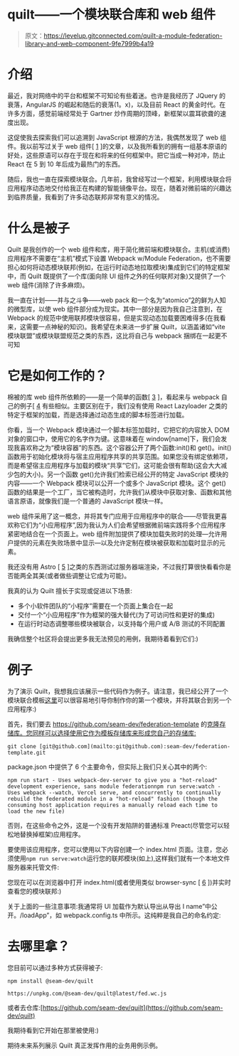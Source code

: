 # quilt——一个模块联合库和 web 组件

> 原文：<https://levelup.gitconnected.com/quilt-a-module-federation-library-and-web-component-9fe7999b4a19>

# 介绍

最近，我对网络中的平台和框架不可知论有些着迷。也许是我经历了 JQuery 的衰落，AngularJS 的崛起和随后的衰落(1。x)，以及目前 React 的黄金时代。在许多方面，感觉前端经常处于 Gartner 炒作周期的顶峰，新框架以震耳欲聋的速度出现。

这促使我去探索我们可以追溯到 JavaScript 根源的方法，我偶然发现了 web 组件。我以前写过关于 web 组件[ [1](https://dev.to/cawfeecoder/web-components-an-introspective-363c) ]的文章，以及我所看到的拥有一组基本原语的好处，这些原语可以存在于现在和将来的任何框架中。把它当成一种对冲，防止 React 在 5 到 10 年后成为最热门的东西。

随后，我也一直在探索模块联合。几年前，我曾经写过一个框架，利用模块联合将应用程序动态地交付给我正在构建的智能镜像平台。现在，随着对微前端的兴趣达到临界质量，我看到了许多动态联邦非常有意义的情况。

# 什么是被子

Quilt 是我创作的一个 web 组件和库，用于简化微前端和模块联合。主机(或消费)应用程序不需要在“主机”模式下设置 Webpack w/Module Federation，也不需要担心如何将动态模块联邦(例如，在运行时动态地拉取模块)集成到它们的特定框架中，而 Quilt 既提供了一个库(面向除 UI 组件之外的任何联邦对象)又提供了一个 web 组件(消除了许多麻烦)。

我一直在计划——并与之斗争——web pack 和一个名为“atomico”[2](https://atomicojs.github.io)的鲜为人知的微型库，以使 web 组件部分成为现实。其中一部分是因为我自己注意到，在 Webpack 的规范中使用联邦模块很容易，但是实现动态加载要困难得多(在我看来，这需要一点神秘的知识)。我希望在未来进一步扩展 Quilt，以涵盖诸如“vite 模块联盟”或模块联盟规范之类的东西，这比将自己与 webpack 捆绑在一起更不可知

# 它是如何工作的？

棉被的库 web 组件所依赖的——是一个简单的函数[ [3](https://github.com/seam-dev/quilt/blob/main/src/lib.ts) ]，看起来与 webpack 自己的例子[ [4](https://github.com/module-federation/module-federation-examples/blob/master/dynamic-system-host/app1/src/App.js) 有些相似。主要区别在于，我们没有使用 React Lazyloader 之类的特定于框架的加载，而是选择通过动态生成的脚本标签进行加载。

你看，当一个 Webpack 模块通过一个脚本标签加载时，它把它的内容放入 DOM 对象的窗口中，使用它的名字作为键。这意味着在 window[name]下，我们会发现我喜欢称之为“模块容器”的东西。这个容器公开了两个函数:init()和 get()。init()函数用于初始化模块将与宿主应用程序共享的共享范围。如果您没有绑定依赖项，而是希望宿主应用程序与加载的模块“共享”它们，这可能会很有帮助(这会大大减少包的大小)。另一个函数 get()允许我们检索已经公开的特定 JavaScript 模块的内容——一个 Webpack 模块可以公开一个或多个 JavaScript 模块。这个 get()函数的结果是一个工厂，当它被构造时，允许我们从模块中获取对象、函数和其他语言原语，就像我们是一个普通的 JavaScript 模块一样。

web 组件采用了这一概念，并将其专门应用于应用程序中的联合——尽管我更喜欢称它们为“小应用程序”,因为我认为人们会希望根据微前端实践将多个应用程序紧密地结合在一个页面上。web 组件附加提供了模块加载失败时的处理—允许用户提供的元素在失败场景中显示—以及允许定制在模块被获取和加载时显示的元素。

我还没有用 Astro [ [5](https://astro.build) ]之类的东西测试过服务器端渲染，不过我打算很快看看你是否能两全其美(或者做些调整让它成为可能)。

我真的认为 Quilt 擅长于实现或促进以下场景:

*   多个小软件团队的“小程序”需要在一个页面上集合在一起
*   交付一个“小应用程序”作为框架的强大替代(为了可访问性和更好的集成)
*   在运行时动态调整哪些模块被联合，以支持每个用户或 A/B 测试的不同配置

我确信整个社区将会提出更多我无法预见的用例，我期待着看到它们:)

# 例子

为了演示 Quilt，我想我应该展示一些代码作为例子。请注意，我已经公开了一个模块联合模板[这里](https://github.com/seam-dev/federation-template)可以很容易地引导你制作你的第一个模块，并将其联合到另一个应用程序:)

首先，我们要去 https://github.com/seam-dev/federation-template 的[克隆存储库。您同样可以选择使用它作为模板存储库来形成您自己的存储库:](https://github.com/seam-dev/federation-template)

```
git clone [git@github.com](mailto:git@github.com):seam-dev/federation-template.git
```

package.json 中提供了 6 个主要命令，但实际上我们只关心其中的两个:

```
npm run start - Uses webpack-dev-server to give you a "hot-reload" development experience, sans module federationnpm run serve:watch - Uses webpack --watch, Vercel serve, and concurrently to continually rebuild the federated module in a "hot-reload" fashion (though the consuming host application requires a manually reload each time to load the new file)
```

否则，在这些命令之外，这是一个没有开发陷阱的普通标准 Preact(尽管您可以轻松地替换掉框架)应用程序。

要使用该应用程序，您可以使用以下内容创建一个 index.html 页面。注意，您必须使用`npm run serve:watch`运行您的联邦模块(如上),这样我们就有一个本地文件服务器来托管文件:

您现在可以在浏览器中打开 index.html(或者使用类似 browser-sync [ [6](https://browsersync.io) ])并实时查看您的模块联邦:)

关于上面的一些注意事项:我通常将 UI 加载作为默认导出从导出 I name”中公开。/loadApp”，如 webpack.config.ts 中所示。这纯粹是我自己的命名约定:

# 去哪里拿？

您目前可以通过多种方式获得被子:

`npm install @seam-dev/quilt`

```
https://unpkg.com/@seam-dev/quilt@latest/fed.wc.js
```

或者去仓库:[https://github.com/seam-dev/quilt](https://github.com/seam-dev/quilt)

我期待看到它开始在那里被使用:)

期待未来系列展示 Quilt 真正发挥作用的业务用例示例。